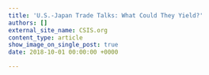```yaml
---
title: 'U.S.-Japan Trade Talks: What Could They Yield?'
authors: []
external_site_name: CSIS.org
content_type: article
show_image_on_single_post: true
date: 2018-10-01 00:00:00 +0000

---
```

